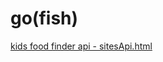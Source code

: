 # go(fish)


<a href="https://martinvicknair.github.io/proto/sitesApi.html">kids food finder api - sitesApi.html</a>

